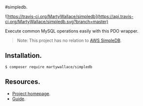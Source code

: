 #simpledb.

![https://travis-ci.org/MartyWallace/simpledb](https://api.travis-ci.org/MartyWallace/simpledb.svg?branch=master)

Execute common MySQL operations easily with this PDO wrapper.

> Note: This project has no relation to [AWS SimpleDB](https://aws.amazon.com/simpledb/).

## Installation.

    $ composer require martywallace/simpledb

## Resources.

* [Project homepage](https://martywallace.com/projects/simpledb).
* [Guide](https://martywallace.com/projects/simpledb/guide).